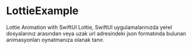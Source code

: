 # LottieExample
Lottie Animation with SwiftUI
Lottie, SwiftUI uygulamalarınızda yerel dosyalarınız arasından veya uzak url adresindeki json formatında  bulunan animasyonları oynatmanıza olanak tanır.
